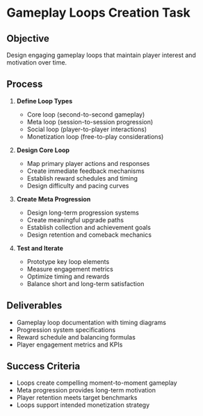 # Gameplay Loops Creation Task

## Objective

Design engaging gameplay loops that maintain player interest and motivation over time.

## Process

1. **Define Loop Types**

   - Core loop (second-to-second gameplay)
   - Meta loop (session-to-session progression)
   - Social loop (player-to-player interactions)
   - Monetization loop (free-to-play considerations)

2. **Design Core Loop**

   - Map primary player actions and responses
   - Create immediate feedback mechanisms
   - Establish reward schedules and timing
   - Design difficulty and pacing curves

3. **Create Meta Progression**

   - Design long-term progression systems
   - Create meaningful upgrade paths
   - Establish collection and achievement goals
   - Design retention and comeback mechanics

4. **Test and Iterate**
   - Prototype key loop elements
   - Measure engagement metrics
   - Optimize timing and rewards
   - Balance short and long-term satisfaction

## Deliverables

- Gameplay loop documentation with timing diagrams
- Progression system specifications
- Reward schedule and balancing formulas
- Player engagement metrics and KPIs

## Success Criteria

- Loops create compelling moment-to-moment gameplay
- Meta progression provides long-term motivation
- Player retention meets target benchmarks
- Loops support intended monetization strategy
